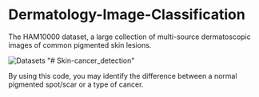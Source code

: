 # Dermatology-Image-Classification
 The HAM10000 dataset, a large collection of multi-source dermatoscopic images of common pigmented skin lesions.
 
 ![Datasets](category_samples.png)
"# Skin-cancer_detection" 

By using this code, you may identify the difference between a normal pigmented spot/scar or a type of cancer.
